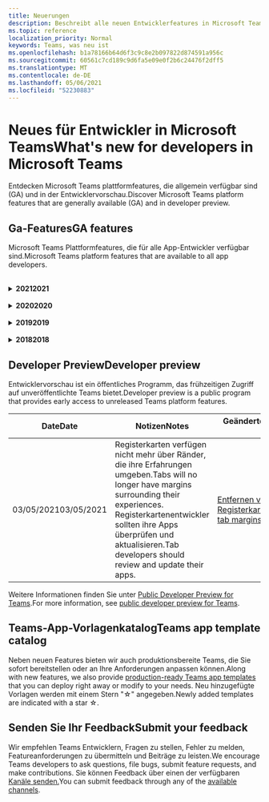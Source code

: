 ```yaml
---
title: Neuerungen
description: Beschreibt alle neuen Entwicklerfeatures in Microsoft Teams
ms.topic: reference
localization_priority: Normal
keywords: Teams, was neu ist
ms.openlocfilehash: b1a78166b64d6f3c9c8e2b097822d874591a956c
ms.sourcegitcommit: 60561c7cd189c9d6fa5e09e0f2b6c24476f2dff5
ms.translationtype: MT
ms.contentlocale: de-DE
ms.lasthandoff: 05/06/2021
ms.locfileid: "52230883"
---
```

# <a name="whats-new-for-developers-in-microsoft-teams"></a><span data-ttu-id="f2626-104">Neues für Entwickler in Microsoft Teams</span><span class="sxs-lookup"><span data-stu-id="f2626-104">What's new for developers in Microsoft Teams</span></span>

<span data-ttu-id="f2626-105">Entdecken Microsoft Teams plattformfeatures, die allgemein verfügbar sind (GA) und in der Entwicklervorschau.</span><span class="sxs-lookup"><span data-stu-id="f2626-105">Discover Microsoft Teams platform features that are generally available (GA) and in developer preview.</span></span>

## <a name="ga-features"></a><span data-ttu-id="f2626-106">Ga-Features</span><span class="sxs-lookup"><span data-stu-id="f2626-106">GA features</span></span>

<span data-ttu-id="f2626-107">Microsoft Teams Plattformfeatures, die für alle App-Entwickler verfügbar sind.</span><span class="sxs-lookup"><span data-stu-id="f2626-107">Microsoft Teams platform features that are available to all app developers.</span></span>

<br>

<details>

<summary><span data-ttu-id="f2626-108"><b>2021</b></span><span class="sxs-lookup"><span data-stu-id="f2626-108"><b>2021</b></span></span></summary>

| <span data-ttu-id="f2626-109">**Date**</span><span class="sxs-lookup"><span data-stu-id="f2626-109">**Date**</span></span> | <span data-ttu-id="f2626-110">**Notizen**</span><span class="sxs-lookup"><span data-stu-id="f2626-110">**Notes**</span></span> | <span data-ttu-id="f2626-111">**Geänderte Themen**</span><span class="sxs-lookup"><span data-stu-id="f2626-111">**Changed topics**</span></span> |
| -------- | --------- | ------------------ |
|<span data-ttu-id="f2626-112">04/30/2021</span><span class="sxs-lookup"><span data-stu-id="f2626-112">04/30/2021</span></span>|<span data-ttu-id="f2626-113">Neue Anleitung zum Veröffentlichen von Apps im Teams Store.</span><span class="sxs-lookup"><span data-stu-id="f2626-113">New guidance on how to publish apps to the Teams store.</span></span>|<span data-ttu-id="f2626-114">[Veröffentlichen Ihrer App im Teams Store](concepts/deploy-and-publish/appsource/publish.md), Teams Richtlinien für die [Storeüberprüfung](concepts/deploy-and-publish/appsource/prepare/teams-store-validation-guidelines.md)</span><span class="sxs-lookup"><span data-stu-id="f2626-114">[Publish your app to the Teams store](concepts/deploy-and-publish/appsource/publish.md), [Teams store validation guidelines](concepts/deploy-and-publish/appsource/prepare/teams-store-validation-guidelines.md)</span></span> |
|<span data-ttu-id="f2626-115">04/29/2021</span><span class="sxs-lookup"><span data-stu-id="f2626-115">04/29/2021</span></span> | <span data-ttu-id="f2626-116">Neu: Universelle Aktionen für adaptive Karten.</span><span class="sxs-lookup"><span data-stu-id="f2626-116">New: Universal Actions for Adaptive Cards.</span></span> | [<span data-ttu-id="f2626-117">Universal-Aktionen für adaptive Karten</span><span class="sxs-lookup"><span data-stu-id="f2626-117">Universal Actions for Adaptive Cards</span></span>](task-modules-and-cards/cards/universal-actions-for-adaptive-cards/overview.md) |
|<span data-ttu-id="f2626-118">04/08/2021</span><span class="sxs-lookup"><span data-stu-id="f2626-118">04/08/2021</span></span>| <span data-ttu-id="f2626-119">Die App-Anpassungsfunktion ist jetzt in der Entwicklervorschau verfügbar.</span><span class="sxs-lookup"><span data-stu-id="f2626-119">App customization feature is now available in developer preview.</span></span>|<span data-ttu-id="f2626-120">[Entwerfen Teams App-Übersicht,](concepts/design/design-teams-app-overview.md#app-customization) [App Studio-Übersicht](concepts/build-and-test/app-studio-overview.md#connectors)und [Manifestschema](resources/schema/manifest-schema-dev-preview.md)</span><span class="sxs-lookup"><span data-stu-id="f2626-120">[Design Teams app overview](concepts/design/design-teams-app-overview.md#app-customization), [App Studio overview](concepts/build-and-test/app-studio-overview.md#connectors), and [manifest schema](resources/schema/manifest-schema-dev-preview.md)</span></span> |
|<span data-ttu-id="f2626-121">03/18/2021</span><span class="sxs-lookup"><span data-stu-id="f2626-121">03/18/2021</span></span>|<span data-ttu-id="f2626-122">Hinweis: Aktualisieren Sie auf Version 4.10 oder höher des Bot Framework SDK, wie wir mit dem Veraltetkeitsprozess für `TeamsInfo.getMembers` und begonnen `TeamsInfo.GetMembersAsync` haben.</span><span class="sxs-lookup"><span data-stu-id="f2626-122">Notice: Update to version 4.10 or above of the Bot Framework SDK, as we've started with the deprecation process for `TeamsInfo.getMembers` and `TeamsInfo.GetMembersAsync`.</span></span> | [<span data-ttu-id="f2626-123">Bot API-Änderungen für Team-/Chatmitglieder</span><span class="sxs-lookup"><span data-stu-id="f2626-123">Bot API Changes for Team/Chat Members</span></span>](resources/team-chat-member-api-changes.md) |
|<span data-ttu-id="f2626-124">03/05/2021</span><span class="sxs-lookup"><span data-stu-id="f2626-124">03/05/2021</span></span>|<span data-ttu-id="f2626-125">Hinweis: Registerkarten haben keine Ränder mehr um ihre Erfahrungen.</span><span class="sxs-lookup"><span data-stu-id="f2626-125">Notice: Tabs will no longer have margins surrounding their experiences.</span></span> <span data-ttu-id="f2626-126">Registerkartenentwickler sollten ihre Apps überprüfen und aktualisieren.</span><span class="sxs-lookup"><span data-stu-id="f2626-126">Tab developers should review and update their apps.</span></span> | [<span data-ttu-id="f2626-127">Entfernen von Registerkartenrändern</span><span class="sxs-lookup"><span data-stu-id="f2626-127">Removing tab margins</span></span>](resources/removing-tab-margins.md) |
|<span data-ttu-id="f2626-128">03/05/2021</span><span class="sxs-lookup"><span data-stu-id="f2626-128">03/05/2021</span></span>|<span data-ttu-id="f2626-129">Der Standardinstallationsbereich und die Gruppenfunktion werden in der Entwicklervorschau angezeigt.</span><span class="sxs-lookup"><span data-stu-id="f2626-129">Default install scope and group capability is in developer preview.</span></span>| [<span data-ttu-id="f2626-130">Standardinstallationsbereich und Gruppenfunktion</span><span class="sxs-lookup"><span data-stu-id="f2626-130">Default install scope and group capability</span></span>](concepts/deploy-and-publish/add-default-install-scope.md) |
|<span data-ttu-id="f2626-131">03/05/2021</span><span class="sxs-lookup"><span data-stu-id="f2626-131">03/05/2021</span></span>|<span data-ttu-id="f2626-132">Neu anordnen von registerkarten für persönliche Apps</span><span class="sxs-lookup"><span data-stu-id="f2626-132">Reorder personal app tabs</span></span>|[<span data-ttu-id="f2626-133">Neu anordnen der Registerkarte Chat in persönlichen Apps</span><span class="sxs-lookup"><span data-stu-id="f2626-133">Reorder the chat tab in personal apps</span></span>](tabs/how-to/create-tab-pages/content-page.md#reorder-static-personal-tabs)|
|<span data-ttu-id="f2626-134">03/04/2021</span><span class="sxs-lookup"><span data-stu-id="f2626-134">03/04/2021</span></span>|<span data-ttu-id="f2626-135">Informationsmasken in adaptiven Karten.</span><span class="sxs-lookup"><span data-stu-id="f2626-135">Information masking in Adaptive cards.</span></span>| [<span data-ttu-id="f2626-136">Informationsmasken in adaptiven Karten</span><span class="sxs-lookup"><span data-stu-id="f2626-136">Information masking in Adaptive cards</span></span>](task-modules-and-cards/cards/cards-format.md#information-masking-in-adaptive-cards) |
|<span data-ttu-id="f2626-137">02/19/2021</span><span class="sxs-lookup"><span data-stu-id="f2626-137">02/19/2021</span></span>|<span data-ttu-id="f2626-138">Standortfunktionen hinzugefügt.</span><span class="sxs-lookup"><span data-stu-id="f2626-138">Added location capabilities.</span></span> <br/> <span data-ttu-id="f2626-139">Informationen zu Standortfunktionen werden in der Übersicht über die Gerätefunktionen, systemeigene Geräteberechtigungen, Integrieren von Medienfunktionen und QR- oder Barcodescannerfunktionen hinzugefügt.</span><span class="sxs-lookup"><span data-stu-id="f2626-139">Location capabilities information is added in the device capabilities overview, native device permissions, integrate media capabilities and QR or barcode scanner capability files.</span></span>|<span data-ttu-id="f2626-140">[Übersicht,](concepts/device-capabilities/device-capabilities-overview.md) [Geräteberechtigungen anfordern,](concepts/device-capabilities/native-device-permissions.md) [Medienfunktionen integrieren,](concepts/device-capabilities/mobile-camera-image-permissions.md) [QR- oder Strichcodescannerfunktion](concepts/device-capabilities/qr-barcode-scanner-capability.md)integrieren, [Standortfunktionen integrieren](concepts/device-capabilities/location-capability.md)</span><span class="sxs-lookup"><span data-stu-id="f2626-140">[Overview](concepts/device-capabilities/device-capabilities-overview.md), [Request device permissions](concepts/device-capabilities/native-device-permissions.md), [Integrate media capabilities](concepts/device-capabilities/mobile-camera-image-permissions.md), [Integrate QR or barcode scanner capability](concepts/device-capabilities/qr-barcode-scanner-capability.md), [Integrate location capabilities](concepts/device-capabilities/location-capability.md)</span></span> |
|<span data-ttu-id="f2626-141">02/18/2021</span><span class="sxs-lookup"><span data-stu-id="f2626-141">02/18/2021</span></span>|<span data-ttu-id="f2626-142">QR- oder Strichcodescannerfunktion hinzugefügt.</span><span class="sxs-lookup"><span data-stu-id="f2626-142">Added QR or barcode scanner capability.</span></span> <br/> <span data-ttu-id="f2626-143">Informationen zu QR- oder Strichcodescannerfunktionen werden in der Übersicht über die Gerätefunktionen, systemeigene Geräteberechtigungen und Integrieren von Medienfunktionen hinzugefügt.</span><span class="sxs-lookup"><span data-stu-id="f2626-143">QR or barcode scanner  capability information is added in the device capabilities overview, native device permissions and integrate media capabilities files.</span></span>|<span data-ttu-id="f2626-144">[Übersicht](concepts/device-capabilities/device-capabilities-overview.md), [Geräteberechtigungen anfordern,](concepts/device-capabilities/native-device-permissions.md) [Medienfunktionen integrieren,](concepts/device-capabilities/mobile-camera-image-permissions.md) [QR- oder Strichcodescannerfunktion integrieren](concepts/device-capabilities/qr-barcode-scanner-capability.md)</span><span class="sxs-lookup"><span data-stu-id="f2626-144">[Overview](concepts/device-capabilities/device-capabilities-overview.md), [Request device permissions](concepts/device-capabilities/native-device-permissions.md), [Integrate media capabilities](concepts/device-capabilities/mobile-camera-image-permissions.md), [Integrate QR or barcode scanner capability](concepts/device-capabilities/qr-barcode-scanner-capability.md)</span></span> |
|<span data-ttu-id="f2626-145">02/09/2021</span><span class="sxs-lookup"><span data-stu-id="f2626-145">02/09/2021</span></span>|<span data-ttu-id="f2626-146">Übersicht über die Gerätefunktionen hinzugefügt.</span><span class="sxs-lookup"><span data-stu-id="f2626-146">Added device capabilities overview.</span></span> <br/> <span data-ttu-id="f2626-147">Informationen zur Mikrofonfunktion werden den systemeigenen Geräteberechtigungen hinzugefügt und integrieren Medienfunktionendateien.</span><span class="sxs-lookup"><span data-stu-id="f2626-147">Microphone capability information is added in the native device permissions and integrate media capabilities files.</span></span>|<span data-ttu-id="f2626-148">[Übersicht](concepts/device-capabilities/device-capabilities-overview.md), [Geräteberechtigungen anfordern](concepts/device-capabilities/native-device-permissions.md), [Medienfunktionen integrieren](concepts/device-capabilities/mobile-camera-image-permissions.md)</span><span class="sxs-lookup"><span data-stu-id="f2626-148">[Overview](concepts/device-capabilities/device-capabilities-overview.md), [Request device permissions](concepts/device-capabilities/native-device-permissions.md), [Integrate media capabilities](concepts/device-capabilities/mobile-camera-image-permissions.md)</span></span>|

<br>

</details>

<br>

<details>
  
<summary><span data-ttu-id="f2626-149"><b>2020</b></span><span class="sxs-lookup"><span data-stu-id="f2626-149"><b>2020</b></span></span></summary>

| <span data-ttu-id="f2626-150">**Date**</span><span class="sxs-lookup"><span data-stu-id="f2626-150">**Date**</span></span> | <span data-ttu-id="f2626-151">**Notizen**</span><span class="sxs-lookup"><span data-stu-id="f2626-151">**Notes**</span></span> | <span data-ttu-id="f2626-152">**Geänderte Themen**</span><span class="sxs-lookup"><span data-stu-id="f2626-152">**Changed topics**</span></span> |
| -------- | --------- | ------------------ |
|<span data-ttu-id="f2626-153">11/30/2020</span><span class="sxs-lookup"><span data-stu-id="f2626-153">11/30/2020</span></span>|<span data-ttu-id="f2626-154">Integration der Identitätsplattform in Teams Toolkit und Visual Studio Code für Registerkarten</span><span class="sxs-lookup"><span data-stu-id="f2626-154">Identity platform integration with Teams Toolkit and Visual Studio Code for tabs</span></span>|[<span data-ttu-id="f2626-155">Einmalige Anmeldung mit Teams Toolkit und Visual Studio Code für Registerkarten</span><span class="sxs-lookup"><span data-stu-id="f2626-155">Single sign-on authentication with Teams Toolkit and Visual Studio Code for tabs</span></span>](toolkit/visual-studio-code-tab-sso.md)|
|<span data-ttu-id="f2626-156">11/16/2020</span><span class="sxs-lookup"><span data-stu-id="f2626-156">11/16/2020</span></span>|<span data-ttu-id="f2626-157">Teams App-Manifest auf Version 1.8 aktualisiert</span><span class="sxs-lookup"><span data-stu-id="f2626-157">Teams app manifest updated to version 1.8</span></span>|[<span data-ttu-id="f2626-158">Referenz: Manifestschema für Microsoft Teams</span><span class="sxs-lookup"><span data-stu-id="f2626-158">Reference: Manifest schema for Microsoft Teams</span></span>](resources/schema/manifest-schema.md)|
|<span data-ttu-id="f2626-159">11/10/2020</span><span class="sxs-lookup"><span data-stu-id="f2626-159">11/10/2020</span></span>|<span data-ttu-id="f2626-160">Teams bot design guidelines</span><span class="sxs-lookup"><span data-stu-id="f2626-160">Teams bot design guidelines</span></span>|[<span data-ttu-id="f2626-161">Richtlinien für das Botdesign</span><span class="sxs-lookup"><span data-stu-id="f2626-161">Bot design guidelines</span></span>](bots/design/bots.md)|
|<span data-ttu-id="f2626-162">09/30/2020</span><span class="sxs-lookup"><span data-stu-id="f2626-162">09/30/2020</span></span>|<span data-ttu-id="f2626-163">Das Senden und Empfangen von Dateien an Bots auf mobilen Geräten wird jetzt unterstützt.</span><span class="sxs-lookup"><span data-stu-id="f2626-163">Sending and receiving files to bots on mobile devices is now supported.</span></span>|[<span data-ttu-id="f2626-164">Senden und Empfangen von Dateien über Ihren Bot</span><span class="sxs-lookup"><span data-stu-id="f2626-164">Send and receive files through your bot</span></span>](resources/bot-v3/bots-files.md)|
|<span data-ttu-id="f2626-165">09/22/2020</span><span class="sxs-lookup"><span data-stu-id="f2626-165">09/22/2020</span></span>|<span data-ttu-id="f2626-166">Neue Informationen zum Einstieg in Teams Entwicklung.</span><span class="sxs-lookup"><span data-stu-id="f2626-166">New information for getting started with Teams development.</span></span>|[<span data-ttu-id="f2626-167">Erstellen der ersten Teams-App</span><span class="sxs-lookup"><span data-stu-id="f2626-167">Build your first Teams app overview</span></span>](build-your-first-app/build-first-app-overview.md)|
|<span data-ttu-id="f2626-168">09/18/2020</span><span class="sxs-lookup"><span data-stu-id="f2626-168">09/18/2020</span></span>|<span data-ttu-id="f2626-169">Unterstützung für Besprechungs-Teams (Release Preview).</span><span class="sxs-lookup"><span data-stu-id="f2626-169">Support for in-meeting Teams apps (Release Preview).</span></span>|<span data-ttu-id="f2626-170">[Erstellen von Apps für Teams und](apps-in-teams-meetings/create-apps-for-teams-meetings.md) Apps in Teams [Besprechungen](apps-in-teams-meetings/teams-apps-in-meetings.md)</span><span class="sxs-lookup"><span data-stu-id="f2626-170">[Create apps for Teams meetings](apps-in-teams-meetings/create-apps-for-teams-meetings.md) and [Apps in Teams meetings](apps-in-teams-meetings/teams-apps-in-meetings.md)</span></span>|
|<span data-ttu-id="f2626-171">08/19/2020</span><span class="sxs-lookup"><span data-stu-id="f2626-171">08/19/2020</span></span>|<span data-ttu-id="f2626-172">Importieren Teams Nachrichten mit Microsoft Graph.</span><span class="sxs-lookup"><span data-stu-id="f2626-172">Import Teams messages with Microsoft Graph.</span></span>|[<span data-ttu-id="f2626-173">Plattform-Nachrichten von Drittanbietern mithilfe von Microsoft Graph in Teams importieren</span><span class="sxs-lookup"><span data-stu-id="f2626-173">Import third-party platform messages to Teams using Microsoft Graph</span></span>](graph-api/import-messages/import-external-messages-to-teams.md)
| <span data-ttu-id="f2626-174">08/12/2020</span><span class="sxs-lookup"><span data-stu-id="f2626-174">08/12/2020</span></span> |<span data-ttu-id="f2626-175">Unterstützung für adaptive Karten im eingehenden Webhook, der zu GA verschoben wurde.</span><span class="sxs-lookup"><span data-stu-id="f2626-175">Adaptive Cards support in incoming webhook moved to GA.</span></span>|[<span data-ttu-id="f2626-176">Senden von adaptiven Karten mithilfe eines eingehenden Webhooks</span><span class="sxs-lookup"><span data-stu-id="f2626-176">Send adaptive cards using an incoming webhook</span></span>](~/webhooks-and-connectors/how-to/connectors-using.md#send-adaptive-cards-using-an-incoming-webhook) |
|<span data-ttu-id="f2626-177">08/10/2020</span><span class="sxs-lookup"><span data-stu-id="f2626-177">08/10/2020</span></span>|<span data-ttu-id="f2626-178">Erste Schritte beim Erstellen Teams Apps mit dem Visual Studio Toolkit.</span><span class="sxs-lookup"><span data-stu-id="f2626-178">Get started building Teams apps with the Visual Studio Toolkit.</span></span>|[<span data-ttu-id="f2626-179">Erstellen von Apps mit dem Microsoft Teams Toolkit und Visual Studio Code</span><span class="sxs-lookup"><span data-stu-id="f2626-179">Build apps with the Microsoft Teams Toolkit and Visual Studio Code</span></span>](toolkit/visual-studio-overview.md) |
|<span data-ttu-id="f2626-180">08/06/2020</span><span class="sxs-lookup"><span data-stu-id="f2626-180">08/06/2020</span></span>|<span data-ttu-id="f2626-181">Unterstützung für die Tabs-SSO-Authentifizierung.</span><span class="sxs-lookup"><span data-stu-id="f2626-181">Support for Tabs SSO authentication.</span></span>|[<span data-ttu-id="f2626-182">Entwickeln einer SSO-Microsoft Teams Registerkarte</span><span class="sxs-lookup"><span data-stu-id="f2626-182">Develop an SSO Microsoft Teams Tab</span></span>](tabs/how-to/authentication/auth-aad-sso.md#develop-an-sso-microsoft-teams-tab) |
|<span data-ttu-id="f2626-183">07/27/2020</span><span class="sxs-lookup"><span data-stu-id="f2626-183">07/27/2020</span></span> | <span data-ttu-id="f2626-184">Graph proaktive Bots und Nachrichten (Public Preview).</span><span class="sxs-lookup"><span data-stu-id="f2626-184">Graph proactive bots and messages (Public Preview).</span></span>|[<span data-ttu-id="f2626-185">Aktivieren einer proaktiven Botinstallation und proaktivem Messaging in Teams microsoft Graph</span><span class="sxs-lookup"><span data-stu-id="f2626-185">Enable proactive bot installation and proactive messaging in Teams with Microsoft Graph</span></span>](graph-api/proactive-bots-and-messages/graph-proactive-bots-and-messages.md)|
| <span data-ttu-id="f2626-186">07/22/2020</span><span class="sxs-lookup"><span data-stu-id="f2626-186">07/22/2020</span></span> |<span data-ttu-id="f2626-187">Updates für mobile Gerätefunktionen.</span><span class="sxs-lookup"><span data-stu-id="f2626-187">Mobile device capability updates.</span></span>|[<span data-ttu-id="f2626-188">Anfordern von Geräteberechtigungen für Microsoft Teams Registerkarte</span><span class="sxs-lookup"><span data-stu-id="f2626-188">Request device permissions for your Microsoft Teams tab</span></span>](concepts/device-capabilities/native-device-permissions.md) |
|<span data-ttu-id="f2626-189">07/20/2020</span><span class="sxs-lookup"><span data-stu-id="f2626-189">07/20/2020</span></span>|<span data-ttu-id="f2626-190">Teams App Validation Tool für AppSource-Übermittlungen.</span><span class="sxs-lookup"><span data-stu-id="f2626-190">Teams App Validation Tool for AppSource submissions.</span></span>|[<span data-ttu-id="f2626-191">Teams App-Validierungstool</span><span class="sxs-lookup"><span data-stu-id="f2626-191">Teams App Validation Tool</span></span>](concepts/deploy-and-publish/appsource/prepare/submission-checklist.md)
|<span data-ttu-id="f2626-192">07/15/2020</span><span class="sxs-lookup"><span data-stu-id="f2626-192">07/15/2020</span></span>|<span data-ttu-id="f2626-193">Erstellen Sie einen virtuellen Assistenten für Teams.</span><span class="sxs-lookup"><span data-stu-id="f2626-193">Create a virtual assistant for Teams.</span></span>|[<span data-ttu-id="f2626-194">Virtueller Assistent für Microsoft Teams</span><span class="sxs-lookup"><span data-stu-id="f2626-194">Virtual Assistant for Microsoft Teams</span></span>](samples/virtual-assistant.md)|
|<span data-ttu-id="f2626-195">07/14/2020</span><span class="sxs-lookup"><span data-stu-id="f2626-195">07/14/2020</span></span>|<span data-ttu-id="f2626-196">In einer dokumentation zu systemeigenen Ladeanzeigen.</span><span class="sxs-lookup"><span data-stu-id="f2626-196">Surfacing a native loading indicator documentation.</span></span>|[<span data-ttu-id="f2626-197">Anzeigen eines systemeigenen Ladeindikators</span><span class="sxs-lookup"><span data-stu-id="f2626-197">Showing a native loading indicator</span></span>](tabs/how-to/create-tab-pages/content-page.md#show-a-native-loading-indicator)
|<span data-ttu-id="f2626-198">07/01/2020</span><span class="sxs-lookup"><span data-stu-id="f2626-198">07/01/2020</span></span>|<span data-ttu-id="f2626-199">Erste Schritte beim Erstellen Teams Apps mit dem Visual Studio Code Toolkit.</span><span class="sxs-lookup"><span data-stu-id="f2626-199">Get started building Teams apps with the Visual Studio Code Toolkit.</span></span>|[<span data-ttu-id="f2626-200">Erstellen von Apps mit dem Microsoft Teams Toolkit und Visual Studio Code</span><span class="sxs-lookup"><span data-stu-id="f2626-200">Build apps with the Microsoft Teams Toolkit and Visual Studio Code</span></span>](toolkit/visual-studio-code-overview.md) |
|<span data-ttu-id="f2626-201">07/01/2020</span><span class="sxs-lookup"><span data-stu-id="f2626-201">07/01/2020</span></span>|<span data-ttu-id="f2626-202">Einmaliges Anmelden für Registerkarten ga für Teams und Desktopclients.</span><span class="sxs-lookup"><span data-stu-id="f2626-202">Single sign-on for tabs GA for Teams web and desktop clients.</span></span>|[<span data-ttu-id="f2626-203">Single Sign-On (SSO)</span><span class="sxs-lookup"><span data-stu-id="f2626-203">Single Sign-On (SSO)</span></span>](tabs/how-to/authentication/auth-aad-sso.md)|
|<span data-ttu-id="f2626-204">06/05/2020</span><span class="sxs-lookup"><span data-stu-id="f2626-204">06/05/2020</span></span>| <span data-ttu-id="f2626-205">Manifestschema auf Version 1.7 aktualisiert.</span><span class="sxs-lookup"><span data-stu-id="f2626-205">Manifest Schema updated to version 1.7.</span></span>| [<span data-ttu-id="f2626-206">Referenz: Manifestschema für Microsoft Teams</span><span class="sxs-lookup"><span data-stu-id="f2626-206">Reference: Manifest schema for Microsoft Teams</span></span>](resources/schema/manifest-schema.md)|
|<span data-ttu-id="f2626-207">05/18/2020</span><span class="sxs-lookup"><span data-stu-id="f2626-207">05/18/2020</span></span>|<span data-ttu-id="f2626-208">Integrieren Power Virtual Agents in Teams.</span><span class="sxs-lookup"><span data-stu-id="f2626-208">Integrate Power Virtual Agents with Teams.</span></span>|[<span data-ttu-id="f2626-209">Integrieren eines Power Virtual Agents Chatbots in Microsoft Teams</span><span class="sxs-lookup"><span data-stu-id="f2626-209">Integrate a Power Virtual Agents chatbot with Microsoft Teams</span></span>](bots/how-to/add-power-virtual-agents-bot-to-teams.md)|
|<span data-ttu-id="f2626-210">04/01/2020</span><span class="sxs-lookup"><span data-stu-id="f2626-210">04/01/2020</span></span>|<span data-ttu-id="f2626-211">Integrieren von WFM-Systemen mit Shifts Connector für Teams.</span><span class="sxs-lookup"><span data-stu-id="f2626-211">Integrate WFM systems with Shifts Connector for Teams.</span></span>|[<span data-ttu-id="f2626-212">Microsoft Teams Verschiebt WFM-Connectors</span><span class="sxs-lookup"><span data-stu-id="f2626-212">Microsoft Teams Shifts WFM connectors</span></span>](samples/shifts-wfm-connectors.md)
| <span data-ttu-id="f2626-213">03/24/2020</span><span class="sxs-lookup"><span data-stu-id="f2626-213">03/24/2020</span></span> | <span data-ttu-id="f2626-214">Unterstützung für das Abrufen eines einzelnen Mitglieds einer Unterhaltung und zusätzliche Unterstützung für das Abrufen von seitenseitigen Mitgliedern hinzugefügt.</span><span class="sxs-lookup"><span data-stu-id="f2626-214">Added support for retrieving a single member of a conversation, and additional support for retrieving paged members.</span></span> | [<span data-ttu-id="f2626-215">Teams-Kontext für Ihren Bot erhalten</span><span class="sxs-lookup"><span data-stu-id="f2626-215">Get Teams context for your bot</span></span>](~/bots/how-to/get-teams-context.md) |

<br>

</details>

<br>

<details>
  
<summary><span data-ttu-id="f2626-216"><b>2019</b></span><span class="sxs-lookup"><span data-stu-id="f2626-216"><b>2019</b></span></span></summary>

| <span data-ttu-id="f2626-217">**Date**</span><span class="sxs-lookup"><span data-stu-id="f2626-217">**Date**</span></span> | <span data-ttu-id="f2626-218">**Notizen**</span><span class="sxs-lookup"><span data-stu-id="f2626-218">**Notes**</span></span> | <span data-ttu-id="f2626-219">**Geänderte Themen**</span><span class="sxs-lookup"><span data-stu-id="f2626-219">**Changed topics**</span></span> |
| -------- | --------- | ------------------ |
| <span data-ttu-id="f2626-220">12/26/2019</span><span class="sxs-lookup"><span data-stu-id="f2626-220">12/26/2019</span></span> | <span data-ttu-id="f2626-221">Der Parameter in Nutzlasten, die an einen Bot gesendet werden, ist nicht mehr verschlüsselt, sodass Sie diesen Wert verwenden können, um `replyToId` Deeplinks zu diesen Nachrichten zu erstellen.</span><span class="sxs-lookup"><span data-stu-id="f2626-221">The `replyToId` parameter in payloads sent to a bot is no longer encrypted, allowing you to use this value to construct deeplinks to these messages.</span></span> <span data-ttu-id="f2626-222">Nachrichtennutzlasten enthalten die verschlüsselten Werte im Parameter.</span><span class="sxs-lookup"><span data-stu-id="f2626-222">Message payloads include the encrypted values in the parameter.</span></span> <span data-ttu-id="f2626-223">`legacy.replyToId`.</span><span class="sxs-lookup"><span data-stu-id="f2626-223">`legacy.replyToId`.</span></span>  |
| <span data-ttu-id="f2626-224">11/05/2019</span><span class="sxs-lookup"><span data-stu-id="f2626-224">11/05/2019</span></span> | <span data-ttu-id="f2626-225">Einmaliges Anmelden mit dem Teams JavaScript SDK.</span><span class="sxs-lookup"><span data-stu-id="f2626-225">Single sign-on using the Teams JavaScript SDK.</span></span> | [<span data-ttu-id="f2626-226">Einmaliges Anmelden</span><span class="sxs-lookup"><span data-stu-id="f2626-226">Single sign-on</span></span>](tabs/how-to/authentication/auth-aad-sso.md) |
| <span data-ttu-id="f2626-227">10/31/2019</span><span class="sxs-lookup"><span data-stu-id="f2626-227">10/31/2019</span></span> | <span data-ttu-id="f2626-228">Dokumentation zu Unterhaltungsbots und Messagingerweiterungen, die aktualisiert wurden, um das 4.6 Bot Framework SDK zu widerspiegeln.</span><span class="sxs-lookup"><span data-stu-id="f2626-228">Conversational bots and messaging extension documentation updated to reflect the 4.6 Bot Framework SDK.</span></span> <span data-ttu-id="f2626-229">Die Dokumentation für das v3 SDK finden Sie im Abschnitt Ressourcen.</span><span class="sxs-lookup"><span data-stu-id="f2626-229">Documentation for the v3 SDK is available in the Resources section.</span></span> | <span data-ttu-id="f2626-230">Alle Bot- und Messagingerweiterungsdokumentation.</span><span class="sxs-lookup"><span data-stu-id="f2626-230">All bot and messaging extension documentation.</span></span> |
| <span data-ttu-id="f2626-231">10/31/2019</span><span class="sxs-lookup"><span data-stu-id="f2626-231">10/31/2019</span></span> | <span data-ttu-id="f2626-232">Neue Dokumentationsstruktur und Hauptartikel-Umgestaltung.</span><span class="sxs-lookup"><span data-stu-id="f2626-232">New documentation structure, and major article refactoring.</span></span> <span data-ttu-id="f2626-233">Melden Sie alle nicht gefundenen Links oder 404, indem Sie ein GitHub erstellen.</span><span class="sxs-lookup"><span data-stu-id="f2626-233">Please report any dead links or 404's by creating a GitHub Issue.</span></span> | <span data-ttu-id="f2626-234">Alle!</span><span class="sxs-lookup"><span data-stu-id="f2626-234">All of them!</span></span> |
| <span data-ttu-id="f2626-235">09/13/2019</span><span class="sxs-lookup"><span data-stu-id="f2626-235">09/13/2019</span></span> | <span data-ttu-id="f2626-236">Der Anforderungsbot wird über die aktionsbasierte Messagingerweiterung installiert.</span><span class="sxs-lookup"><span data-stu-id="f2626-236">Request bot is installed from action-based messaging extension.</span></span> | [<span data-ttu-id="f2626-237">Initiieren von Aktionen mit Messagingerweiterungen</span><span class="sxs-lookup"><span data-stu-id="f2626-237">Initiate actions with messaging extensions</span></span>](resources/messaging-extension-v3/create-extensions.md#request-to-install-your-conversational-bot)
| <span data-ttu-id="f2626-238">08/28/2019</span><span class="sxs-lookup"><span data-stu-id="f2626-238">08/28/2019</span></span> | <span data-ttu-id="f2626-239">Unterstützung für private Kanäle in Registerkarten und Connectors.</span><span class="sxs-lookup"><span data-stu-id="f2626-239">Support for private channels in tabs and Connectors.</span></span> | [<span data-ttu-id="f2626-240">Kontext für Ihre Registerkarte erhalten</span><span class="sxs-lookup"><span data-stu-id="f2626-240">Get context for your tab</span></span>](tabs/how-to/access-teams-context.md#retrieving-context-in-private-channels) |
| <span data-ttu-id="f2626-241">06/20/2019</span><span class="sxs-lookup"><span data-stu-id="f2626-241">06/20/2019</span></span> | <span data-ttu-id="f2626-242">Freigeben einer externen Website von einer externen Website in einem Teams Kanal.</span><span class="sxs-lookup"><span data-stu-id="f2626-242">Share an external website, from an external website, into a Teams channel.</span></span> | [<span data-ttu-id="f2626-243">Freigeben für Teams</span><span class="sxs-lookup"><span data-stu-id="f2626-243">Share to Teams</span></span>](~/share-to-teams.md) |
| <span data-ttu-id="f2626-244">05/25/2019</span><span class="sxs-lookup"><span data-stu-id="f2626-244">05/25/2019</span></span> | <span data-ttu-id="f2626-245">Reagieren Sie mit Botnachricht aus dem Aufgabenmodul.</span><span class="sxs-lookup"><span data-stu-id="f2626-245">Respond with bot message from task module.</span></span> | [<span data-ttu-id="f2626-246">Reagieren mit Botnachricht aus dem Aufgabenmodul</span><span class="sxs-lookup"><span data-stu-id="f2626-246">Respond with bot message from task module</span></span>](resources/messaging-extension-v3/create-extensions.md#respond-with-an-adaptive-card-message-sent-from-a-bot) |
| <span data-ttu-id="f2626-247">05/25/2019</span><span class="sxs-lookup"><span data-stu-id="f2626-247">05/25/2019</span></span> | <span data-ttu-id="f2626-248">Bots in Gruppenchats.</span><span class="sxs-lookup"><span data-stu-id="f2626-248">Bots in group chats.</span></span> | [<span data-ttu-id="f2626-249">Interagieren mit einem Bot im Gruppenchat oder -kanal</span><span class="sxs-lookup"><span data-stu-id="f2626-249">Interact with a bot in group chat or channel</span></span>](~/concepts/bots/bot-conversations/bots-conv-channel.md) |
| <span data-ttu-id="f2626-250">05/20/2019</span><span class="sxs-lookup"><span data-stu-id="f2626-250">05/20/2019</span></span> | <span data-ttu-id="f2626-251">Lokalisierung des App-Manifests.</span><span class="sxs-lookup"><span data-stu-id="f2626-251">App manifest localization.</span></span> | [<span data-ttu-id="f2626-252">App-Lokalisierung</span><span class="sxs-lookup"><span data-stu-id="f2626-252">App localization</span></span>](~/publishing/apps-localization.md) |
| <span data-ttu-id="f2626-253">05/20/2019</span><span class="sxs-lookup"><span data-stu-id="f2626-253">05/20/2019</span></span> | <span data-ttu-id="f2626-254">Nachrichtenaktionen.</span><span class="sxs-lookup"><span data-stu-id="f2626-254">Message actions.</span></span> | [<span data-ttu-id="f2626-255">Nachrichtenaktionen</span><span class="sxs-lookup"><span data-stu-id="f2626-255">Message Actions</span></span>](resources/messaging-extension-v3/create-extensions.md#action-type-message-extensions) |
| <span data-ttu-id="f2626-256">05/20/2019</span><span class="sxs-lookup"><span data-stu-id="f2626-256">05/20/2019</span></span> | <span data-ttu-id="f2626-257">Verknüpfungsentfurling (benutzerdefinierte URL-Vorschau).</span><span class="sxs-lookup"><span data-stu-id="f2626-257">Link unfurling (custom URL previews).</span></span> | [<span data-ttu-id="f2626-258">Entfalten von Links</span><span class="sxs-lookup"><span data-stu-id="f2626-258">Link unfurling</span></span>](messaging-extensions/how-to/link-unfurling.md)|
| <span data-ttu-id="f2626-259">05/06/2019</span><span class="sxs-lookup"><span data-stu-id="f2626-259">05/06/2019</span></span> | <span data-ttu-id="f2626-260">Anwendungszertifizierungsprogramm für Store-Apps.</span><span class="sxs-lookup"><span data-stu-id="f2626-260">Application Certification program for store apps.</span></span> | [<span data-ttu-id="f2626-261">Anwendungszertifizierung</span><span class="sxs-lookup"><span data-stu-id="f2626-261">Application Certification</span></span>](~/publishing/application-certification.md) |
| <span data-ttu-id="f2626-262">05/06/2019</span><span class="sxs-lookup"><span data-stu-id="f2626-262">05/06/2019</span></span> | <span data-ttu-id="f2626-263">App-Vorlagen sind jetzt verfügbar.</span><span class="sxs-lookup"><span data-stu-id="f2626-263">App Templates are now available.</span></span> | [<span data-ttu-id="f2626-264">App-Vorlagen</span><span class="sxs-lookup"><span data-stu-id="f2626-264">App Templates</span></span>](~/samples/app-templates.md) |
| <span data-ttu-id="f2626-265">04/23/2019</span><span class="sxs-lookup"><span data-stu-id="f2626-265">04/23/2019</span></span> | <span data-ttu-id="f2626-266">Aktionsbasierte Messagingerweiterungen sind jetzt verfügbar.</span><span class="sxs-lookup"><span data-stu-id="f2626-266">Action-based Messaging Extensions are now available.</span></span> | [<span data-ttu-id="f2626-267">Aktionsbasierte Nachrichtenerweiterungen</span><span class="sxs-lookup"><span data-stu-id="f2626-267">Action-based Message Extensions</span></span>](~/concepts/messaging-extensions/create-extensions.md) |
| <span data-ttu-id="f2626-268">02/18/2019</span><span class="sxs-lookup"><span data-stu-id="f2626-268">02/18/2019</span></span> | <span data-ttu-id="f2626-269">Das Erstellen von tiefen Links zu privaten Chats ist nicht in der Entwicklervorschau verfügbar.</span><span class="sxs-lookup"><span data-stu-id="f2626-269">Creating deep links to private chat is out of developer preview and available.</span></span> | [<span data-ttu-id="f2626-270">Tiefe Verknüpfung mit einem Chat</span><span class="sxs-lookup"><span data-stu-id="f2626-270">Deep linking to a chat</span></span>](concepts/build-and-test/deep-links.md#deep-linking-to-a-chat) |
| <span data-ttu-id="f2626-271">01/23/2019</span><span class="sxs-lookup"><span data-stu-id="f2626-271">01/23/2019</span></span> | <span data-ttu-id="f2626-272">Anzeigen von SKU- und licenceType-Informationen im Registerkartenkontext.</span><span class="sxs-lookup"><span data-stu-id="f2626-272">Surfacing SKU and licenceType information in the tab context.</span></span> | [<span data-ttu-id="f2626-273">Registerkartenkontext</span><span class="sxs-lookup"><span data-stu-id="f2626-273">Tab Context</span></span>](~/concepts/tabs/tabs-context.md) |

<br>

</details>

<br>

<details>

<summary><span data-ttu-id="f2626-274"><b>2018</b></span><span class="sxs-lookup"><span data-stu-id="f2626-274"><b>2018</b></span></span></summary>

| <span data-ttu-id="f2626-275">**Date**</span><span class="sxs-lookup"><span data-stu-id="f2626-275">**Date**</span></span> | <span data-ttu-id="f2626-276">**Notizen**</span><span class="sxs-lookup"><span data-stu-id="f2626-276">**Notes**</span></span> | <span data-ttu-id="f2626-277">**Geänderte Themen**</span><span class="sxs-lookup"><span data-stu-id="f2626-277">**Changed topics**</span></span> |
| -------- | --------- | ------------------ |
| <span data-ttu-id="f2626-278">12.11.2018</span><span class="sxs-lookup"><span data-stu-id="f2626-278">11/12/2018</span></span> | <span data-ttu-id="f2626-279">Registerkarten im Gruppenchat sind jetzt in der veröffentlichten Version von Teams verfügbar und wurden aus der Entwicklervorschau verschoben.</span><span class="sxs-lookup"><span data-stu-id="f2626-279">Tabs in group chat is now available in the released version of Teams, and has been moved out of developer preview.</span></span> <span data-ttu-id="f2626-280">Im Rahmen dieser Arbeit wurde der Abschnitt Registerkarten aus Gründen der Übersichtlichkeit überarbeitet.</span><span class="sxs-lookup"><span data-stu-id="f2626-280">As part of this work, the tabs section has been reworked for clarity.</span></span>| [<span data-ttu-id="f2626-281">Konfigurierbare Registerkarten</span><span class="sxs-lookup"><span data-stu-id="f2626-281">Configurable tabs</span></span>](~/concepts/tabs/tabs-configurable.md) |
| <span data-ttu-id="f2626-282">11/11/2018</span><span class="sxs-lookup"><span data-stu-id="f2626-282">11/11/2018</span></span> | <span data-ttu-id="f2626-283">Die ersten Schritte für Knoten JS und für .NET/C# wurden aktualisiert, um App Studio in Teams zu verwenden, und ein neuer Abschnitt wurde zum Hosten von Node-basierten Teams-Apps in Azure hinzugefügt.</span><span class="sxs-lookup"><span data-stu-id="f2626-283">Getting started for Node JS and for .NET/C# has been updated to use App Studio in Teams, and a new section has been added on hosting Node based Teams apps in Azure.</span></span> | <span data-ttu-id="f2626-284">Erste Schritte auf der [Microsoft Teams-Plattform mit C#/.NET und App Studio](~/get-started/get-started-dotnet-app-studio.md), Erste Schritte auf der Microsoft Teams-Plattform mit Node [JS und App Studio](~/get-started/get-started-nodejs-app-studio.md), Hosten Ihrer Node [Teams-App in Azure](~/get-started/get-started-nodejs-in-azure.md)</span><span class="sxs-lookup"><span data-stu-id="f2626-284">[Get started on the Microsoft Teams platform with C#/.NET and App Studio](~/get-started/get-started-dotnet-app-studio.md),  [Get started on the Microsoft Teams platform with Node JS and App Studio](~/get-started/get-started-nodejs-app-studio.md), [Host your Node Teams app in Azure](~/get-started/get-started-nodejs-in-azure.md)</span></span>|
| <span data-ttu-id="f2626-285">11/09/2018</span><span class="sxs-lookup"><span data-stu-id="f2626-285">11/09/2018</span></span> | <span data-ttu-id="f2626-286">Sie können jetzt tiefe Links zu privaten Chats zwischen Benutzern erstellen.</span><span class="sxs-lookup"><span data-stu-id="f2626-286">You can now create deep links to private chats between users.</span></span> | [<span data-ttu-id="f2626-287">Tiefe Verknüpfung mit einem Chat</span><span class="sxs-lookup"><span data-stu-id="f2626-287">Deep linking to a chat</span></span>](concepts/build-and-test/deep-links.md#deep-linking-to-a-chat) |
| <span data-ttu-id="f2626-288">08.11.2018</span><span class="sxs-lookup"><span data-stu-id="f2626-288">11/08/2018</span></span> | <span data-ttu-id="f2626-289">SharePoint-Framework 1.7 ist im Lieferumfang und damit ein neues Feature zur Verwendung Microsoft Teams Registerkarte als SharePoint-Framework web part.</span><span class="sxs-lookup"><span data-stu-id="f2626-289">SharePoint Framework 1.7 has shipped and with it a new feature to use Microsoft Teams tab as a SharePoint Framework web part.</span></span> | [<span data-ttu-id="f2626-290">Registerkarten in SharePoint</span><span class="sxs-lookup"><span data-stu-id="f2626-290">Tabs in SharePoint</span></span>](~/concepts/tabs/tabs-in-sharepoint.md) |
| <span data-ttu-id="f2626-291">11/05/2018</span><span class="sxs-lookup"><span data-stu-id="f2626-291">11/05/2018</span></span> | <span data-ttu-id="f2626-292">Das Feature "Aufgabenmodul" wurde veröffentlicht.</span><span class="sxs-lookup"><span data-stu-id="f2626-292">The "task module" feature was released.</span></span> <span data-ttu-id="f2626-293">Mit einem Aufgabenmodul können Sie modale Popuperfahrungen in Ihrer Teams sowohl auf Bots als auch auf Registerkarten erstellen.</span><span class="sxs-lookup"><span data-stu-id="f2626-293">A task module allows you to create modal popup experiences in your Teams application, from both bots and tabs.</span></span> <span data-ttu-id="f2626-294">Innerhalb des Popups können Sie ihren eigenen benutzerdefinierten HTML/JavaScript-Code ausführen, ein -basiertes Widget wie ein YouTube- oder Microsoft Stream-Video anzeigen oder eine `<iframe>` [adaptive Karte anzeigen.](https://docs.microsoft.com/adaptive-cards/)</span><span class="sxs-lookup"><span data-stu-id="f2626-294">Inside the popup, you can run your own custom HTML/JavaScript code, show an `<iframe>`-based widget such as a YouTube or Microsoft Stream video, or display an [Adaptive card](https://docs.microsoft.com/adaptive-cards/).</span></span> | <span data-ttu-id="f2626-295">[Aufgabenmodul Übersicht](~/concepts/task-modules/task-modules-overview.md), [Aufgabenmodul in Registerkarten](~/concepts/task-modules/task-modules-tabs.md),  [Aufgabenmodul in Bots](~/concepts/task-modules/task-modules-bots.md)</span><span class="sxs-lookup"><span data-stu-id="f2626-295">[Task module Overview](~/concepts/task-modules/task-modules-overview.md), [task module in tabs](~/concepts/task-modules/task-modules-tabs.md),  [task module in bots](~/concepts/task-modules/task-modules-bots.md)</span></span> |
| <span data-ttu-id="f2626-296">10/05/2018</span><span class="sxs-lookup"><span data-stu-id="f2626-296">10/05/2018</span></span> | <span data-ttu-id="f2626-297">Formatierungsinformationen für Karten wurden aktualisiert und auf desktop-, iOS- und Android-Clients für Teams.</span><span class="sxs-lookup"><span data-stu-id="f2626-297">Formatting information for cards has been updated, and tested in the desktop, iOS and Android clients for Teams.</span></span> | <span data-ttu-id="f2626-298">[Karten](~/concepts/cards/cards.md), [Kartenformatierung](~/concepts/cards/cards-format.md)</span><span class="sxs-lookup"><span data-stu-id="f2626-298">[Cards](~/concepts/cards/cards.md), [Card formatting](~/concepts/cards/cards-format.md)</span></span> |
| <span data-ttu-id="f2626-299">09/24/2018</span><span class="sxs-lookup"><span data-stu-id="f2626-299">09/24/2018</span></span> | <span data-ttu-id="f2626-300">Die APIs für Anrufe und Onlinebesprechungen für Microsoft Graph wurden in der Betaversion veröffentlicht, und Teams-Apps können jetzt auf vielfältige Weise mithilfe von Sprach- und Videonachrichten mit Benutzern interagieren.</span><span class="sxs-lookup"><span data-stu-id="f2626-300">Calls and online meetings APIs for Microsoft Graph were released to beta, and Teams apps can now interact with users in rich ways using voice and video.</span></span> | <span data-ttu-id="f2626-301">[Bots für](~/concepts/calls-and-meetings/registering-calling-bot.md)Anrufe und Onlinebesprechungen, [Medienkonzepte](~/concepts/calls-and-meetings/real-time-media-concepts.md)in [Echtzeit,](~/concepts/calls-and-meetings/registering-calling-bot.md)Registrieren eines Anrufbots, [Debuggen](~/concepts/calls-and-meetings/debugging-local-testing-calling-meeting-bots.md)und lokale Tests, von Anwendungen gehostete [Medien,](~/concepts/calls-and-meetings/requirements-considerations-application-hosted-media-bots.md)Behandeln eingehender [Anrufbenachrichtigungen](~/concepts/calls-and-meetings/call-notifications.md)</span><span class="sxs-lookup"><span data-stu-id="f2626-301">[Calls and online meetings bots](~/concepts/calls-and-meetings/registering-calling-bot.md), [Real-time media concepts](~/concepts/calls-and-meetings/real-time-media-concepts.md), [Registering a calling bot](~/concepts/calls-and-meetings/registering-calling-bot.md), [Debugging and local testing](~/concepts/calls-and-meetings/debugging-local-testing-calling-meeting-bots.md), [Application-hosted media](~/concepts/calls-and-meetings/requirements-considerations-application-hosted-media-bots.md), [Handling incoming call notifications](~/concepts/calls-and-meetings/call-notifications.md)</span></span> |
| <span data-ttu-id="f2626-302">09/11/2018</span><span class="sxs-lookup"><span data-stu-id="f2626-302">09/11/2018</span></span> | <span data-ttu-id="f2626-303">Registerkartenkonfigurationsseiten sind jetzt deutlich höher.</span><span class="sxs-lookup"><span data-stu-id="f2626-303">Tab configuration pages are now significantly taller.</span></span> | [<span data-ttu-id="f2626-304">Tabdesign</span><span class="sxs-lookup"><span data-stu-id="f2626-304">Tab Design</span></span>](tabs/design/tabs.md) |
| <span data-ttu-id="f2626-305">08/15/2018</span><span class="sxs-lookup"><span data-stu-id="f2626-305">08/15/2018</span></span> | <span data-ttu-id="f2626-306">Adaptive Karten werden jetzt in der Teams.</span><span class="sxs-lookup"><span data-stu-id="f2626-306">Adaptive cards are now supported in Teams.</span></span>|[<span data-ttu-id="f2626-307">Adaptive Kartenaktionen in Teams</span><span class="sxs-lookup"><span data-stu-id="f2626-307">Adaptive card actions in Teams</span></span>](task-modules-and-cards/cards/cards-reference.md#adaptive-card) |
| <span data-ttu-id="f2626-308">08/10/2018</span><span class="sxs-lookup"><span data-stu-id="f2626-308">08/10/2018</span></span> | <span data-ttu-id="f2626-309">Clientunterstützung für DevTools.</span><span class="sxs-lookup"><span data-stu-id="f2626-309">Client support for DevTools.</span></span>| [<span data-ttu-id="f2626-310">DevTools für den Microsoft Teams-Desktopclient</span><span class="sxs-lookup"><span data-stu-id="f2626-310">DevTools for the Microsoft Teams Desktop Client</span></span>](~/resources/dev-preview/developer-preview-tools.md)|
| <span data-ttu-id="f2626-311">08/08/2018</span><span class="sxs-lookup"><span data-stu-id="f2626-311">08/08/2018</span></span> | <span data-ttu-id="f2626-312">Messagingerweiterungen unterstützen jetzt mehrere Befehle.</span><span class="sxs-lookup"><span data-stu-id="f2626-312">Messaging extensions now supports multiple commands.</span></span> <span data-ttu-id="f2626-313">Dieses Feature wurde in Developer Preview und ist jetzt für alle Benutzer freigegeben.</span><span class="sxs-lookup"><span data-stu-id="f2626-313">This feature has been in Developer Preview, and is now released to all users.</span></span>| [<span data-ttu-id="f2626-314">composeExtensions.commands</span><span class="sxs-lookup"><span data-stu-id="f2626-314">composeExtensions.commands</span></span>](~/resources/schema/manifest-schema.md#composeextensionscommands)|
| <span data-ttu-id="f2626-315">08/07/2018</span><span class="sxs-lookup"><span data-stu-id="f2626-315">08/07/2018</span></span> | <span data-ttu-id="f2626-316">Die Inlinekonfiguration wird jetzt in Connectors unterstützt.</span><span class="sxs-lookup"><span data-stu-id="f2626-316">Inline configuration is now supported in Connectors.</span></span> <span data-ttu-id="f2626-317">Die Connectors-Dokumentation wurde ebenfalls überarbeitet und aus Gründen der Übersichtlichkeit erweitert.</span><span class="sxs-lookup"><span data-stu-id="f2626-317">The Connectors documentation has also been revised and expanded for clarity.</span></span>| [<span data-ttu-id="f2626-318">Connectors</span><span class="sxs-lookup"><span data-stu-id="f2626-318">Connectors</span></span>](~/concepts/connectors/connectors.md)|
| <span data-ttu-id="f2626-319">08/06/2018</span><span class="sxs-lookup"><span data-stu-id="f2626-319">08/06/2018</span></span> | <span data-ttu-id="f2626-320">Ihr Bot kann jetzt Dateien senden und empfangen.</span><span class="sxs-lookup"><span data-stu-id="f2626-320">Your bot can now send and receive files.</span></span>| [<span data-ttu-id="f2626-321">Senden und Empfangen von Dateien über Ihren Bot</span><span class="sxs-lookup"><span data-stu-id="f2626-321">Send and receive files through your bot</span></span>](~/concepts/bots/bots-files.md)|
| <span data-ttu-id="f2626-322">07/23/2018</span><span class="sxs-lookup"><span data-stu-id="f2626-322">07/23/2018</span></span> | <span data-ttu-id="f2626-323">Informationen zur Erneuten Zertifizierung von Apps wurden dem Abschnitt Veröffentlichung hinzugefügt.</span><span class="sxs-lookup"><span data-stu-id="f2626-323">Information about app re-certification has been added to the Publishing section.</span></span> |[<span data-ttu-id="f2626-324">Manifestberechtigungen</span><span class="sxs-lookup"><span data-stu-id="f2626-324">Manifest permissions</span></span>](resources/schema/manifest-schema.md#permissions)|
| <span data-ttu-id="f2626-325">07/16/2018</span><span class="sxs-lookup"><span data-stu-id="f2626-325">07/16/2018</span></span> | <span data-ttu-id="f2626-326">Der Registerkartenkonfigurationsseite wurde mehr Platz zugewiesen.</span><span class="sxs-lookup"><span data-stu-id="f2626-326">More space has been allocated to the tab configuration page.</span></span> | [<span data-ttu-id="f2626-327">Die Registerkartenkonfigurationsseite ist deutlich höher</span><span class="sxs-lookup"><span data-stu-id="f2626-327">The tab configuration page is significantly taller</span></span>](tabs/design/tabs.md)|
| <span data-ttu-id="f2626-328">07/12/2018</span><span class="sxs-lookup"><span data-stu-id="f2626-328">07/12/2018</span></span> | <span data-ttu-id="f2626-329">Informationen zum Gastzugriff.</span><span class="sxs-lookup"><span data-stu-id="f2626-329">Information on guest access.</span></span> | [<span data-ttu-id="f2626-330">Gastzugriff in Microsoft Teams</span><span class="sxs-lookup"><span data-stu-id="f2626-330">Guest access in Microsoft Teams</span></span>](https://docs.microsoft.com/microsoftteams/guest-access#guest-access-overview)|
| <span data-ttu-id="f2626-331">06/07/2018</span><span class="sxs-lookup"><span data-stu-id="f2626-331">06/07/2018</span></span> | <span data-ttu-id="f2626-332">Informationen für Microsoft Teams Mandanten-App-Katalog wurden hinzugefügt.</span><span class="sxs-lookup"><span data-stu-id="f2626-332">Information for the Microsoft Teams Tenant App Catalog has been added.</span></span> | [<span data-ttu-id="f2626-333">Veröffentlichen Ihrer Microsoft Teams App</span><span class="sxs-lookup"><span data-stu-id="f2626-333">Publish your Microsoft Teams app</span></span>](~/publishing/apps-publish.md)|
| <span data-ttu-id="f2626-334">05/29/2018</span><span class="sxs-lookup"><span data-stu-id="f2626-334">05/29/2018</span></span> | <span data-ttu-id="f2626-335">Adaptive Karten werden in der Teams.</span><span class="sxs-lookup"><span data-stu-id="f2626-335">Adaptive cards are supported in Teams.</span></span> | [<span data-ttu-id="f2626-336">Adaptive Kartenaktionen in Teams</span><span class="sxs-lookup"><span data-stu-id="f2626-336">Adaptive card actions in Teams</span></span>](task-modules-and-cards/cards/cards-reference.md) |
| <span data-ttu-id="f2626-337">04/17/2018</span><span class="sxs-lookup"><span data-stu-id="f2626-337">04/17/2018</span></span> | <span data-ttu-id="f2626-338">replyToID wurde der Nutzlast für die `Invoke` `MessageBack` Und-Kartenaktionen hinzugefügt.</span><span class="sxs-lookup"><span data-stu-id="f2626-338">replyToID has been added to the payload for the `Invoke` and `MessageBack` card actions.</span></span> <span data-ttu-id="f2626-339">Dies ist besonders hilfreich, wenn Sie die Nachricht aktualisieren müssen, aus der die Kartenaktion stammt.</span><span class="sxs-lookup"><span data-stu-id="f2626-339">This is especially useful if you need to update the message that the card action came from.</span></span> | [<span data-ttu-id="f2626-340">Kartenaktionen</span><span class="sxs-lookup"><span data-stu-id="f2626-340">Card actions</span></span>](~/concepts/cards/cards-actions.md)|
| <span data-ttu-id="f2626-341">04/12/2018</span><span class="sxs-lookup"><span data-stu-id="f2626-341">04/12/2018</span></span> | <span data-ttu-id="f2626-342">Dieses Thema wurde hinzugefügt, um Änderungen an der Teams und diesem Dokumentationssatz nachverfolgt.</span><span class="sxs-lookup"><span data-stu-id="f2626-342">Added this topic to track changes to the Teams programming interface and this documentation set.</span></span> | [<span data-ttu-id="f2626-343">Neuerungen</span><span class="sxs-lookup"><span data-stu-id="f2626-343">What's new</span></span>](~/whats-new.md)|
| <span data-ttu-id="f2626-344">04/10/2018</span><span class="sxs-lookup"><span data-stu-id="f2626-344">04/10/2018</span></span> | <span data-ttu-id="f2626-345">Die Authentifizierungs-URLs wurden geändert, um die Mandanten-ID im Pfad konsistent zu verwenden.</span><span class="sxs-lookup"><span data-stu-id="f2626-345">Changed authentication URLs to consistently use the tenant ID in the path.</span></span> | <span data-ttu-id="f2626-346">[Authentifizierungsfluss für Registerkarten](~/concepts/authentication/auth-flow-tab.md), [AAD-Registerkartenauthentifizierung](~/concepts/authentication/auth-tab-AAD.md)</span><span class="sxs-lookup"><span data-stu-id="f2626-346">[Authentication flow for Tabs](~/concepts/authentication/auth-flow-tab.md), [AAD Tab authentication](~/concepts/authentication/auth-tab-AAD.md)</span></span>|
| <span data-ttu-id="f2626-347">04/06/2018</span><span class="sxs-lookup"><span data-stu-id="f2626-347">04/06/2018</span></span> | <span data-ttu-id="f2626-348">Entwurfsrichtlinien für die Verwendung des Befehlsfelds hinzugefügt.</span><span class="sxs-lookup"><span data-stu-id="f2626-348">Added design guidelines for using the Command Box.</span></span> |[<span data-ttu-id="f2626-349">Befehlsfeld</span><span class="sxs-lookup"><span data-stu-id="f2626-349">Command box</span></span>](~/resources/design/framework/command-box.md)|
| <span data-ttu-id="f2626-350">04/02/2018</span><span class="sxs-lookup"><span data-stu-id="f2626-350">04/02/2018</span></span> | <span data-ttu-id="f2626-351">Verwenden von Bots zum Senden von Benachrichtigungen für Ihre App.</span><span class="sxs-lookup"><span data-stu-id="f2626-351">Using bots to send notifications for your app.</span></span> |[<span data-ttu-id="f2626-352">Reine Benachrichtigungsbots</span><span class="sxs-lookup"><span data-stu-id="f2626-352">Notification-only bots</span></span>](~/concepts/bots/bots-notification-only.md)|
| <span data-ttu-id="f2626-353">03/27/2018</span><span class="sxs-lookup"><span data-stu-id="f2626-353">03/27/2018</span></span> | <span data-ttu-id="f2626-354">Erweiterte Dokumentation für proaktives Messaging.</span><span class="sxs-lookup"><span data-stu-id="f2626-354">Expanded documentation for proactive messaging.</span></span> |[<span data-ttu-id="f2626-355">Beginn einer Unterhaltung</span><span class="sxs-lookup"><span data-stu-id="f2626-355">Starting a conversation</span></span>](./concepts/bots/bot-conversations/bots-conv-proactive.md)|
| <span data-ttu-id="f2626-356">03/15/2018</span><span class="sxs-lookup"><span data-stu-id="f2626-356">03/15/2018</span></span> | <span data-ttu-id="f2626-357">Umgestaltet dokumentation für Karten.</span><span class="sxs-lookup"><span data-stu-id="f2626-357">Refactored documentation for cards.</span></span> |<span data-ttu-id="f2626-358">[Karten](~/concepts/cards/cards.md), [Kartenaktionen](~/concepts/cards/cards-actions.md), [Kartenformatierung](~/concepts/cards/cards-format.md), [Kartenreferenz](~/concepts/cards/cards-reference.md)</span><span class="sxs-lookup"><span data-stu-id="f2626-358">[Cards](~/concepts/cards/cards.md), [Card actions](~/concepts/cards/cards-actions.md), [Card formatting](~/concepts/cards/cards-format.md), [Card reference](~/concepts/cards/cards-reference.md)</span></span>|
| <span data-ttu-id="f2626-359">03/03/2018</span><span class="sxs-lookup"><span data-stu-id="f2626-359">03/03/2018</span></span> | <span data-ttu-id="f2626-360">Dokumentation für Teams App Studio hinzugefügt.</span><span class="sxs-lookup"><span data-stu-id="f2626-360">Added documentation for Teams App Studio.</span></span> |<span data-ttu-id="f2626-361">[Schnelles Entwickeln](~/get-started/get-started-app-studio.md)von Apps Teams App Studio , [Verwenden der Steuerelementbibliothek in App Studio](~/get-started/app-studio-component-library.md)</span><span class="sxs-lookup"><span data-stu-id="f2626-361">[Quickly develop apps with Teams App Studio](~/get-started/get-started-app-studio.md), [Using the control library in App Studio](~/get-started/app-studio-component-library.md)</span></span>|
| <span data-ttu-id="f2626-362">02/27/2018</span><span class="sxs-lookup"><span data-stu-id="f2626-362">02/27/2018</span></span> | <span data-ttu-id="f2626-363">Beispielcode zum Veranschaulichen der AsTeamsChannelAccounts()-Methode hinzugefügt.</span><span class="sxs-lookup"><span data-stu-id="f2626-363">Added sample code to demonstrate AsTeamsChannelAccounts() method.</span></span> |[<span data-ttu-id="f2626-364">Kontext für Ihren Bot erhalten</span><span class="sxs-lookup"><span data-stu-id="f2626-364">Get context for your bot</span></span>](~/concepts/bots/bots-context.md)|
| <span data-ttu-id="f2626-365">02/05/2018</span><span class="sxs-lookup"><span data-stu-id="f2626-365">02/05/2018</span></span> | <span data-ttu-id="f2626-366">Themen zum Einstieg in die Verwendung von C#.</span><span class="sxs-lookup"><span data-stu-id="f2626-366">Added topics for getting started using C#.</span></span> |[<span data-ttu-id="f2626-367">Erste Schritte mit der Microsoft Teams-Plattform mit C#/.NET</span><span class="sxs-lookup"><span data-stu-id="f2626-367">Get started on the Microsoft Teams platform with C#/.NET</span></span>](./get-started/get-started-dotnet-app-studio.md)|

<br>

</details>

## <a name="developer-preview"></a><span data-ttu-id="f2626-368">Developer Preview</span><span class="sxs-lookup"><span data-stu-id="f2626-368">Developer preview</span></span>

<span data-ttu-id="f2626-369">Entwicklervorschau ist ein öffentliches Programm, das frühzeitigen Zugriff auf unveröffentlichte Teams bietet.</span><span class="sxs-lookup"><span data-stu-id="f2626-369">Developer preview is a public program that provides early access to unreleased Teams platform features.</span></span>  

| <span data-ttu-id="f2626-370">**Date**</span><span class="sxs-lookup"><span data-stu-id="f2626-370">**Date**</span></span> | <span data-ttu-id="f2626-371">**Notizen**</span><span class="sxs-lookup"><span data-stu-id="f2626-371">**Notes**</span></span> | <span data-ttu-id="f2626-372">**Geänderte Themen**</span><span class="sxs-lookup"><span data-stu-id="f2626-372">**Changed topics**</span></span> |
| -------- | --------- | ------------------ |
|<span data-ttu-id="f2626-373">03/05/2021</span><span class="sxs-lookup"><span data-stu-id="f2626-373">03/05/2021</span></span>| <span data-ttu-id="f2626-374">Registerkarten verfügen nicht mehr über Ränder, die ihre Erfahrungen umgeben.</span><span class="sxs-lookup"><span data-stu-id="f2626-374">Tabs will no longer have margins surrounding their experiences.</span></span> <span data-ttu-id="f2626-375">Registerkartenentwickler sollten ihre Apps überprüfen und aktualisieren.</span><span class="sxs-lookup"><span data-stu-id="f2626-375">Tab developers should review and update their apps.</span></span> | [<span data-ttu-id="f2626-376">Entfernen von Registerkartenrändern</span><span class="sxs-lookup"><span data-stu-id="f2626-376">Removing tab margins</span></span>](resources/removing-tab-margins.md) |

<span data-ttu-id="f2626-377">Weitere Informationen finden Sie unter [Public Developer Preview for Teams](~/resources/dev-preview/developer-preview-intro.md).</span><span class="sxs-lookup"><span data-stu-id="f2626-377">For more information, see [public developer preview for Teams](~/resources/dev-preview/developer-preview-intro.md).</span></span>

## <a name="teams-app-template-catalog"></a><span data-ttu-id="f2626-378">Teams-App-Vorlagenkatalog</span><span class="sxs-lookup"><span data-stu-id="f2626-378">Teams app template catalog</span></span>

<span data-ttu-id="f2626-379">Neben neuen Features bieten [](samples/app-templates.md) wir auch produktionsbereite Teams, die Sie sofort bereitstellen oder an Ihre Anforderungen anpassen können.</span><span class="sxs-lookup"><span data-stu-id="f2626-379">Along with new features, we also provide [production-ready Teams app templates](samples/app-templates.md) that you can deploy right away or modify to your needs.</span></span> <span data-ttu-id="f2626-380">Neu hinzugefügte Vorlagen werden mit einem Stern "☆" angegeben.</span><span class="sxs-lookup"><span data-stu-id="f2626-380">Newly added templates are indicated with a star ☆.</span></span>

## <a name="submit-your-feedback"></a><span data-ttu-id="f2626-381">Senden Sie Ihr Feedback</span><span class="sxs-lookup"><span data-stu-id="f2626-381">Submit your feedback</span></span>

<span data-ttu-id="f2626-382">Wir empfehlen Teams Entwicklern, Fragen zu stellen, Fehler zu melden, Featureanforderungen zu übermitteln und Beiträge zu leisten.</span><span class="sxs-lookup"><span data-stu-id="f2626-382">We encourage Teams developers to ask questions, file bugs, submit feature requests, and make contributions.</span></span> <span data-ttu-id="f2626-383">Sie können Feedback über einen der verfügbaren [Kanäle senden.](feedback.md)</span><span class="sxs-lookup"><span data-stu-id="f2626-383">You can submit feedback through any of the [available channels](feedback.md).</span></span>
